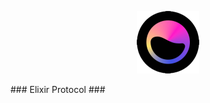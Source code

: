 
<p align="center">
  <img height="100" height="auto" src="elixir.png">
</p>
###
Elixir Protocol
###
